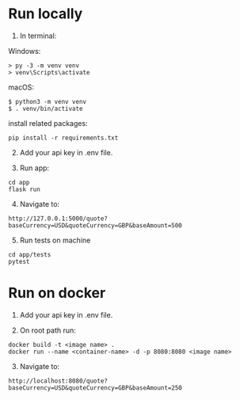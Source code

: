 # Run locally
1. In terminal:

Windows:
```
> py -3 -m venv venv
> venv\Scripts\activate
```
macOS:
```
$ python3 -m venv venv
$ . venv/bin/activate
```

install related packages:

```
pip install -r requirements.txt
```

2. Add your api key in .env file.

3. Run app:

```
cd app
flask run
```

4. Navigate to:

```
http://127.0.0.1:5000/quote?baseCurrency=USD&quoteCurrency=GBP&baseAmount=500
```

5. Run tests on machine 

```
cd app/tests
pytest
```

# Run on docker

1. Add your api key in .env file.

2. On root path run:

```
docker build -t <image name> .
docker run --name <container-name> -d -p 8080:8080 <image name>
```

3. Navigate to:
```
http://localhost:8080/quote?baseCurrency=USD&quoteCurrency=GBP&baseAmount=250
```
